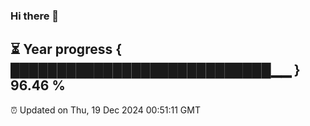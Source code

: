 ### Hi there 👋
⏳ Year progress { ████████████████████████████▁▁ } 96.46 %
---
⏰ Updated on Thu, 19 Dec 2024 00:51:11 GMT

